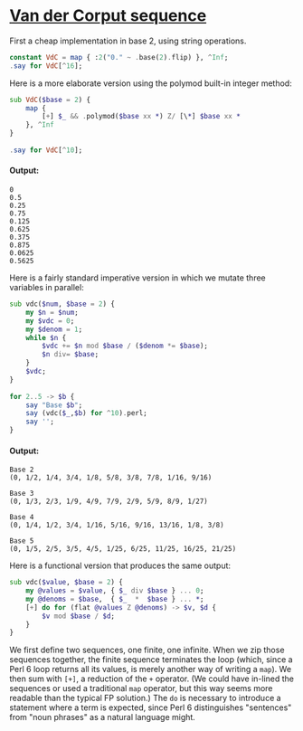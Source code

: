 [1]: https://rosettacode.org/wiki/Van_der_Corput_sequence

# [Van der Corput sequence][1]

First a cheap implementation in base 2, using string operations.

```raku
constant VdC = map { :2("0." ~ .base(2).flip) }, ^Inf;
.say for VdC[^16];
```


Here is a more elaborate version using the polymod built-in integer method:

```raku
sub VdC($base = 2) {
    map {
        [+] $_ && .polymod($base xx *) Z/ [\*] $base xx *
    }, ^Inf
}
 
.say for VdC[^10];
```

#### Output:
```
0
0.5
0.25
0.75
0.125
0.625
0.375
0.875
0.0625
0.5625
```


Here is a fairly standard imperative version in which we mutate three variables in parallel:

```raku
sub vdc($num, $base = 2) {
    my $n = $num;
    my $vdc = 0;
    my $denom = 1;
    while $n {
        $vdc += $n mod $base / ($denom *= $base);
        $n div= $base;
    }
    $vdc;
}
 
for 2..5 -> $b {
    say "Base $b";
    say (vdc($_,$b) for ^10).perl;
    say '';
}
```

#### Output:
```
Base 2
(0, 1/2, 1/4, 3/4, 1/8, 5/8, 3/8, 7/8, 1/16, 9/16)

Base 3
(0, 1/3, 2/3, 1/9, 4/9, 7/9, 2/9, 5/9, 8/9, 1/27)

Base 4
(0, 1/4, 1/2, 3/4, 1/16, 5/16, 9/16, 13/16, 1/8, 3/8)

Base 5
(0, 1/5, 2/5, 3/5, 4/5, 1/25, 6/25, 11/25, 16/25, 21/25)
```


Here is a functional version that produces the same output:

```raku
sub vdc($value, $base = 2) {
    my @values = $value, { $_ div $base } ... 0;
    my @denoms = $base,  { $_  *  $base } ... *;
    [+] do for (flat @values Z @denoms) -> $v, $d {
        $v mod $base / $d;
    }
}
```


We first define two sequences, one finite, one infinite.
When we zip those sequences together, the finite sequence terminates the loop (which, since a Perl&#160;6 loop returns all its values, is merely another way of writing a `map`).
We then sum with `[+]`, a reduction of the `+` operator.
(We could have in-lined the sequences or used a traditional `map` operator, but this way seems more readable than the typical FP solution.)
The `do` is necessary to introduce a statement where a term is expected, since Perl&#160;6 distinguishes "sentences" from "noun phrases" as a natural language might.